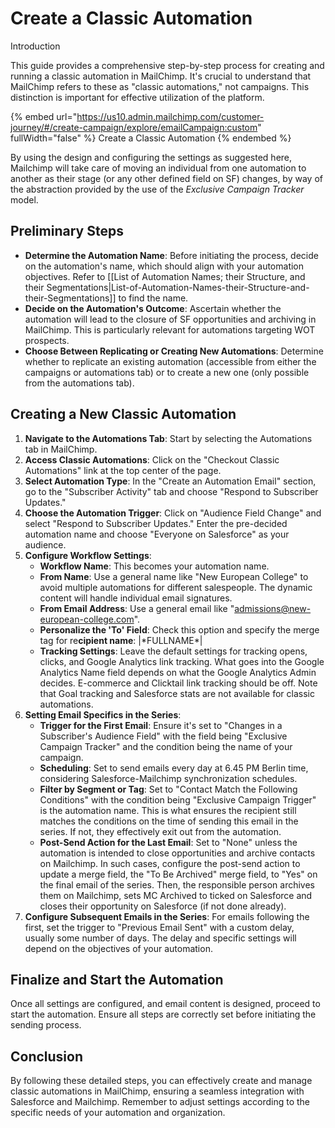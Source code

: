 # Create a Classic Automation

Introduction

This guide provides a comprehensive step-by-step process for creating and running a classic automation in MailChimp. It's crucial to understand that MailChimp refers to these as "classic automations," not campaigns. This distinction is important for effective utilization of the platform.

{% embed url="https://us10.admin.mailchimp.com/customer-journey/#/create-campaign/explore/emailCampaign:custom" fullWidth="false" %}
Create a Classic Automation
{% endembed %}

By using the design and configuring the settings as suggested here, Mailchimp will take care of moving an individual from one automation to another as their stage (or any other defined field on SF) changes, by way of the abstraction provided by the use of the _Exclusive Campaign Tracker_ model.

## Preliminary Steps

* **Determine the Automation Name**: Before initiating the process, decide on the automation's name, which should align with your automation objectives. Refer to \[\[List of Automation Names; their Structure, and their Segmentations|List-of-Automation-Names-their-Structure-and-their-Segmentations]] to find the name.
* **Decide on the Automation's Outcome**: Ascertain whether the automation will lead to the closure of SF opportunities and archiving in MailChimp. This is particularly relevant for automations targeting WOT prospects.
* **Choose Between Replicating or Creating New Automations**: Determine whether to replicate an existing automation (accessible from either the campaigns or automations tab) or to create a new one (only possible from the automations tab).

## Creating a New Classic Automation

1. **Navigate to the Automations Tab**: Start by selecting the Automations tab in MailChimp.
2. **Access Classic Automations**: Click on the "Checkout Classic Automations" link at the top center of the page.
3. **Select Automation Type**: In the "Create an Automation Email" section, go to the "Subscriber Activity" tab and choose "Respond to Subscriber Updates."
4. **Choose the Automation Trigger**: Click on "Audience Field Change" and select "Respond to Subscriber Updates." Enter the pre-decided automation name and choose "Everyone on Salesforce" as your audience.
5. **Configure Workflow Settings**:
   * **Workflow Name**: This becomes your automation name.
   * **From Name**: Use a general name like "New European College" to avoid multiple automations for different salespeople. The dynamic content will handle individual email signatures.
   * **From Email Address**: Use a general email like "admissions@new-european-college.com".
   * **Personalize the 'To' Field**: Check this option and specify the merge tag for re**cipient name**: |\*FULLNAME\*|
   * **Tracking Settings**: Leave the default settings for tracking opens, clicks, and Google Analytics link tracking. What goes into the Google Analytics Name field depends on what the Google Analytics Admin decides. E-commerce and Clicktail link tracking should be off. Note that Goal tracking and Salesforce stats are not available for classic automations.
6. **Setting Email Specifics in the Series**:
   * **Trigger for the First Email**: Ensure it's set to "Changes in a Subscriber's Audience Field" with the field being "Exclusive Campaign Tracker" and the condition being the name of your campaign.
   * **Scheduling**: Set to send emails every day at 6.45 PM Berlin time, considering Salesforce-Mailchimp synchronization schedules.
   * **Filter by Segment or Tag**: Set to "Contact Match the Following Conditions" with the condition being "Exclusive Campaign Trigger" is the automation name. This is what ensures the recipient still matches the conditions on the time of sending this email in the series. If not, they effectively exit out from the automation.
   * **Post-Send Action for the Last Email**: Set to "None" unless the automation is intended to close opportunities and archive contacts on Mailchimp. In such cases, configure the post-send action to update a merge field, the "To Be Archived" merge field, to "Yes" on the final email of the series. Then, the responsible person archives them on Mailchimp, sets MC Archived to ticked on Salesforce and closes their opportunity on Salesforce (if not done already).
7. **Configure Subsequent Emails in the Series**: For emails following the first, set the trigger to "Previous Email Sent" with a custom delay, usually some number of days. The delay and specific settings will depend on the objectives of your automation.

## Finalize and Start the Automation

Once all settings are configured, and email content is designed, proceed to start the automation. Ensure all steps are correctly set before initiating the sending process.

## Conclusion

By following these detailed steps, you can effectively create and manage classic automations in MailChimp, ensuring a seamless integration with Salesforce and Mailchimp. Remember to adjust settings according to the specific needs of your automation and organization.

